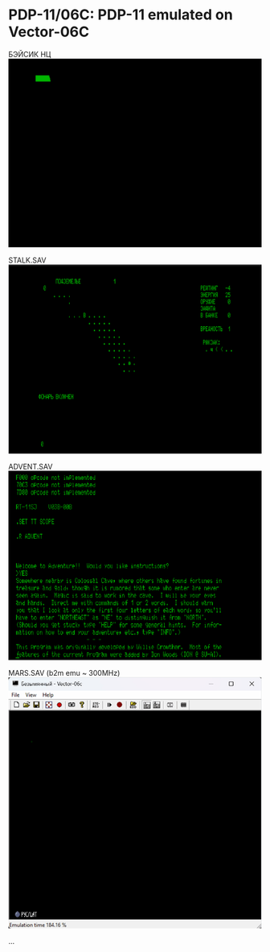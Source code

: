 PDP-11/06C: PDP-11 emulated on Vector-06C
=========================================

БЭЙСИК НЦ
![lala](doc/zhdu.gif)

STALK.SAV
![stalk](doc/stalk.gif)

ADVENT.SAV
![getlamp](doc/getlamp.gif)

MARS.SAV (b2m emu ~ 300MHz)
![mars](doc/mars300.gif)

...
